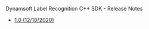 Dynamsoft Label Recognition C++ SDK - Release Notes

- [1.0   (12/10/2020)](cpp-1.md#1.0-(12/10/2020))
